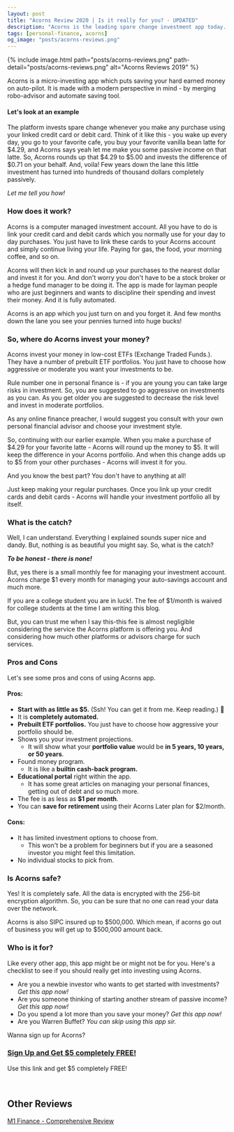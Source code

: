 ```yaml
---
layout: post
title: "Acorns Review 2020 | Is it really for you? - UPDATED"
description: "Acorns is the leading spare change investment app today. Perfect online platform for beginners to start investing at low fees."
tags: [personal-finance, acorns]
og_image: "posts/acorns-reviews.png"
---
```


{% include image.html path="posts/acorns-reviews.png" path-detail="posts/acorns-reviews.png" alt="Acorns Reviews 2019" %}

Acorns is a micro-investing app which puts saving your hard earned money on auto-pilot. It is made with a modern perspective in mind - by merging robo-advisor and automate saving tool.

#### Let's look at an example

The platform invests spare change whenever you make any purchase using your linked credit card or debit card. Think of it like this - you wake up every day, you go to your favorite cafe, you buy your favorite vanilla bean latte for $4.29, and Acorns says yeah let me make you some passive income on that latte. So, Acorns rounds up that $4.29 to $5.00 and invests the difference of $0.71 on your behalf. And, voila! Few years down the lane this little investment has turned into hundreds of thousand dollars completely passively.

_Let me tell you how!_

### How does it work?

Acorns is a computer managed investment account. All you have to do is link your credit card and debit cards which you normally use for your day to day purchases. You just have to link these cards to your Acorns account and simply continue living your life. Paying for gas, the food, your morning coffee, and so on.

Acorns will then kick in and round up your purchases to the nearest dollar and invest it for you. And don't worry you don't have to be a stock broker or a hedge fund manager to be doing it. The app is made for layman people who are just beginners and wants to discipline their spending and invest their money. And it is fully automated.

Acorns is an app which you just turn on and you forget it. And few months down the lane you see your pennies turned into huge bucks!

### So, where do Acorns invest your money?

Acorns invest your money in low-cost ETFs (Exchange Traded Funds.). They have a number of prebuilt ETF portfolios. You just have to choose how aggressive or moderate you want your investments to be.

Rule number one in personal finance is - if you are young you can take large risks in investment. So, you are suggested to go aggressive on investments as you can. As you get older you are suggested to decrease the risk level and invest in moderate portfolios.

As any online finance preacher, I would suggest you consult with your own personal financial advisor and choose your investment style.

So, continuing with our earlier example. When you make a purchase of $4.29 for your favorite latte - Acorns will round up the money to $5. It will keep the difference in your Acorns portfolio. And when this change adds up to \$5 from your other purchases - Acorns will invest it for you.

And you know the best part? You don't have to anything at all!

Just keep making your regular purchases. Once you link up your credit cards and debit cards - Acorns will handle your investment portfolio all by itself.

### What is the catch?

Well, I can understand. Everything I explained sounds super nice and dandy. But, nothing is as beautiful you might say. So, what is the catch?

**_To be honest - there is none!_**

But, yes there is a small monthly fee for managing your investment account. Acorns charge \$1 every month for managing your auto-savings account and much more.

If you are a college student you are in luck!. The fee of \$1/month is waived for college students at the time I am writing this blog.

But, you can trust me when I say this-this fee is almost negligible considering the service the Acorns platform is offering you. And considering how much other platforms or advisors charge for such services.

### Pros and Cons

Let's see some pros and cons of using Acorns app.

#### Pros:

- **Start with as little as \$5.** (Ssh! You can get it from me. Keep reading.) 📖
- It is **completely automated.**
- **Prebuilt ETF portfolios.** You just have to choose how aggressive your portfolio should be.
- Shows you your investment projections.
  - It will show what your **portfolio value** would be **in 5 years, 10 years, or 50 years**.
- Found money program.
  - It is like a **builtin cash-back program.**
- **Educational portal** right within the app.
  - It has some great articles on managing your personal finances, getting out of debt and so much more.
- The fee is as less as **\$1 per month**.
- You can **save for retirement** using their Acorns Later plan for \$2/month.

#### Cons:

- It has limited investment options to choose from.
  - This won't be a problem for beginners but if you are a seasoned investor you might feel this limitation.
- No individual stocks to pick from.

### Is Acorns safe?

Yes! It is completely safe. All the data is encrypted with the 256-bit encryption algorithm. So, you can be sure that no one can read your data over the network.

Acorns is also SIPC insured up to $500,000. Which mean, if acorns go out of business you will get up to $500,000 amount back.

### Who is it for?

Like every other app, this app might be or might not be for you. Here's a checklist to see if you should really get into investing using Acorns.

- Are you a newbie investor who wants to get started with investments? _Get this app now!_
- Are you someone thinking of starting another stream of passive income? _Get this app now!_
- Do you spend a lot more than you save your money? _Get this app now!_
- Are you Warren Buffet? _You can skip using this app sir._

Wanna sign up for Acorns?

### [Sign Up and Get \$5 completely FREE!](http://bit.ly/acornFree)

Use this link and get \$5 completely FREE!

<br/>

## Other Reviews

[M1 Finance - Comprehensive Review](http://ngninja.com/posts/m1-finance-review-2019)

